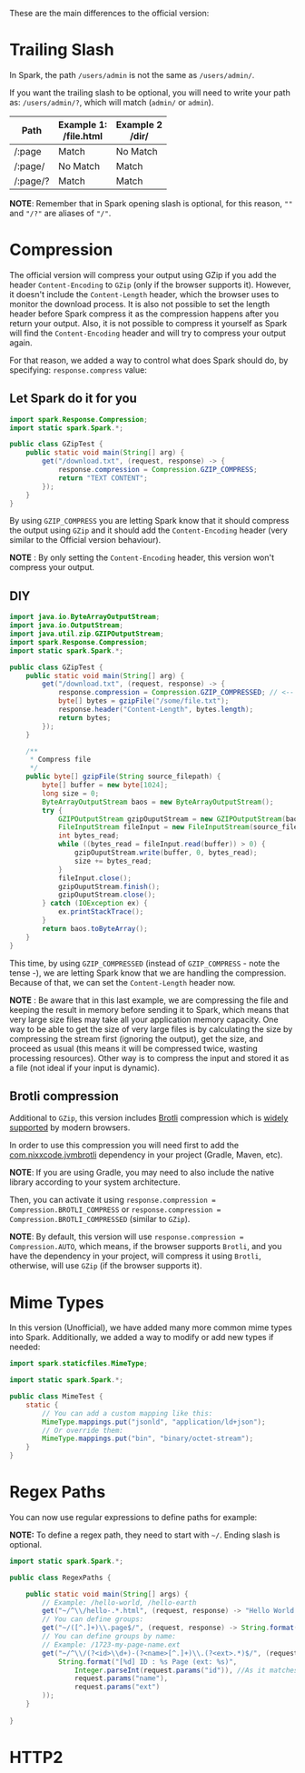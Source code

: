 These are the main differences to the official version:

# Trailing Slash

In Spark, the path `/users/admin` is not the same as `/users/admin/`.

If you want the trailing slash to be optional, you will need to write 
your path as: `/users/admin/?`, which will match (`admin/` or `admin`).

| Path     | Example 1:<br/>/file.html | Example 2<br/>/dir/ |
|----------|---------------------------|---------------------|
| /:page   | Match                     | No Match            |
| /:page/  | No Match                  | Match               |
| /:page/? | Match                     | Match               |

**NOTE**: Remember that in Spark opening slash is optional, for this
reason, `""` and `"/?"` are aliases of `"/"`.

# Compression

The official version will compress your output using GZip if you add
the header `Content-Encoding` to `GZip` (only if the browser supports it).
However, it doesn't include the `Content-Length` header, which the browser 
uses to monitor the download process. It is also not possible to set the 
length header before Spark compress it as the compression happens after
you return your output. Also, it is not possible to compress it yourself
as Spark will find the `Content-Encoding` header and will try to compress
your output again.

For that reason, we added a way to control what does Spark should do, by
specifying: `response.compress` value:

## Let Spark do it for you

```java
import spark.Response.Compression;
import static spark.Spark.*;

public class GZipTest {
    public static void main(String[] arg) {
        get("/download.txt", (request, response) -> {
            response.compression = Compression.GZIP_COMPRESS;
            return "TEXT CONTENT";
        });
    }
}
```

By using `GZIP_COMPRESS` you are letting Spark know that it should
compress the output using `GZip` and it should add the `Content-Encoding`
header (very similar to the Official version behaviour). 

**NOTE** : By only setting the `Content-Encoding` header, this version
won't compress your output.

## DIY

```java
import java.io.ByteArrayOutputStream;
import java.io.OutputStream;
import java.util.zip.GZIPOutputStream;
import spark.Response.Compression;
import static spark.Spark.*;

public class GZipTest {
    public static void main(String[] arg) {
        get("/download.txt", (request, response) -> {
            response.compression = Compression.GZIP_COMPRESSED; // <-- We use COMPRESSED instead
            byte[] bytes = gzipFile("/some/file.txt");
            response.header("Content-Length", bytes.length);
            return bytes;
        });
    }

    /**
     * Compress file
     */
    public byte[] gzipFile(String source_filepath) {
        byte[] buffer = new byte[1024];
        long size = 0;
        ByteArrayOutputStream baos = new ByteArrayOutputStream();
        try {
            GZIPOutputStream gzipOuputStream = new GZIPOutputStream(baos);
            FileInputStream fileInput = new FileInputStream(source_filepath);
            int bytes_read;
            while ((bytes_read = fileInput.read(buffer)) > 0) {
                gzipOuputStream.write(buffer, 0, bytes_read);
                size += bytes_read;
            }
            fileInput.close();
            gzipOuputStream.finish();
            gzipOuputStream.close();
        } catch (IOException ex) {
            ex.printStackTrace();
        }
        return baos.toByteArray();
    }
}
```

This time, by using `GZIP_COMPRESSED` (instead of `GZIP_COMPRESS` - note the tense -), we are letting Spark know that we are handling the compression. Because
of that, we can set the `Content-Length` header now. 

**NOTE** : Be aware that in this last example, we are compressing the file and keeping
the result in memory before sending it to Spark, which means that very large size files
may take all your application memory capacity. One way to be able to get the size of
very large files is by calculating the size by compressing the stream first (ignoring the output),
get the size, and proceed as usual (this means it will be compressed twice, wasting processing resources).
Other way is to compress the input and stored it as a file (not ideal if your input is dynamic).

## Brotli compression

Additional to `GZip`, this version includes [Brotli](https://en.wikipedia.org/wiki/Brotli) compression
which is [widely supported](https://caniuse.com/brotli) by modern browsers.

In order to use this compression you will need first to add the 
[com.nixxcode.jvmbrotli](https://mvnrepository.com/artifact/com.nixxcode.jvmbrotli) dependency 
in your project (Gradle, Maven, etc). 

**NOTE**: If you are using Gradle, you may need to also include the native library according to your
system architecture.

Then, you can activate it using `response.compression = Compression.BROTLI_COMPRESS` or 
`response.compression = Compression.BROTLI_COMPRESSED` (similar to `GZip`).

**NOTE**: By default, this version will use `response.compression = Compression.AUTO`, which means,
if the browser supports `Brotli`, and you have the dependency in your project, will compress it
using `Brotli`, otherwise, will use `GZip` (if the browser supports it).

# Mime Types

In this version (Unofficial), we have added many more common mime types into Spark. Additionally,
we added a way to modify or add new types if needed:

```java
import spark.staticfiles.MimeType;

import static spark.Spark.*;

public class MimeTest {
    static {
        // You can add a custom mapping like this:
        MimeType.mappings.put("jsonld", "application/ld+json");
        // Or override them:
        MimeType.mappings.put("bin", "binary/octet-stream");
    }
}
```

# Regex Paths

You can now use regular expressions to define paths for example:

**NOTE:** To define a regex path, they need to start with `~/`. Ending slash is optional.

```java
import static spark.Spark.*;

public class RegexPaths {

    public static void main(String[] args) {
        // Example: /hello-world, /hello-earth
        get("~/^\\/hello-.*.html", (request, response) -> "Hello World!");
        // You can define groups:
        get("~/([^.]+)\\.page$/", (request, response) -> String.format("%s Page", request.params(1)));
        // You can define groups by name:
        // Example: /1723-my-page-name.ext
        get("~/^\\/(?<id>\\d+)-(?<name>[^.]+)\\.(?<ext>.*)$/", (request, response) -> 
            String.format("[%d] ID : %s Page (ext: %s)",
                Integer.parseInt(request.params("id")), //As it matches the regex, it is safe
                request.params("name"),
                request.params("ext")
        ));
    }
    
}
```

# HTTP2
